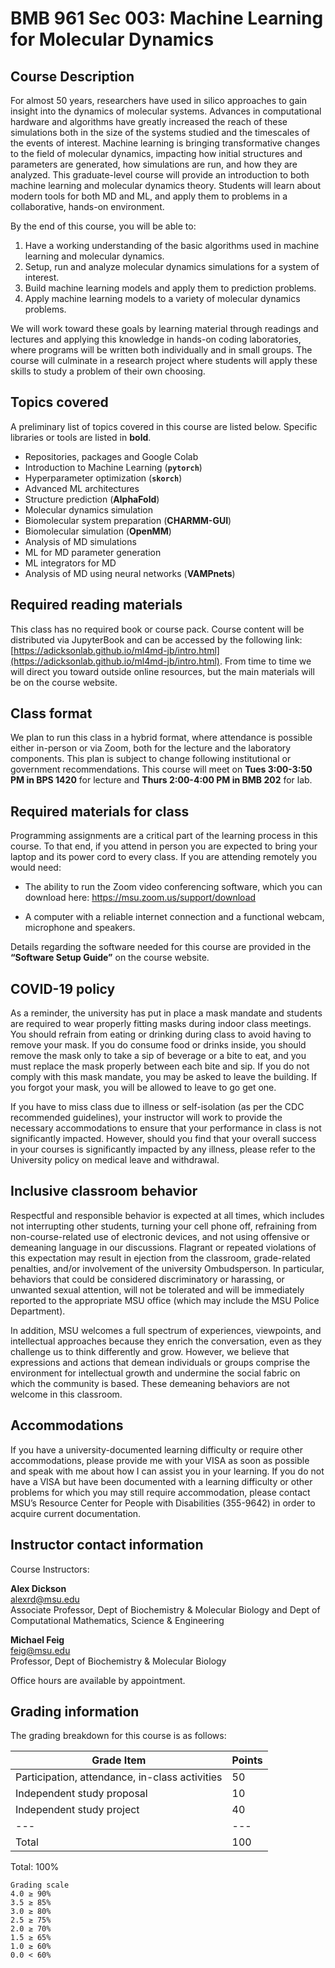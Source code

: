 # BMB 961 Sec 003: Machine Learning for Molecular Dynamics

## Course Description

For almost 50 years, researchers have used in silico approaches to gain insight into the dynamics of molecular systems.  Advances in computational hardware and algorithms have greatly increased the reach of these simulations both in the size of the systems studied and the timescales of the events of interest.  Machine learning is bringing transformative changes to the field of molecular dynamics, impacting how initial structures and parameters are generated, how simulations are run, and how they are analyzed.  This graduate-level course will provide an introduction to both machine learning and molecular dynamics theory.  Students will learn about modern tools for both MD and ML, and apply them to problems in a collaborative, hands-on environment.

By the end of this course, you will be able to:

1. Have a working understanding of the basic algorithms used in machine learning and molecular dynamics.
2. Setup, run and analyze molecular dynamics simulations for a system of interest.
3. Build machine learning models and apply them to prediction problems.
4. Apply machine learning models to a variety of molecular dynamics problems.

We will work toward these goals by learning material through readings and lectures and applying
this knowledge in hands-on coding laboratories, where programs will be written both individually
and in small groups.  The course will culminate in a research project where students will apply
these skills to study a problem of their own choosing.

## Topics covered

A preliminary list of topics covered in this course are listed below.
Specific libraries or tools are listed in **bold**.

- Repositories, packages and Google Colab
- Introduction to Machine Learning (**`pytorch`**)
- Hyperparameter optimization (**`skorch`**) 
- Advanced ML architectures 
- Structure prediction (**AlphaFold**) 
- Molecular dynamics simulation 
- Biomolecular system preparation (**CHARMM-GUI**)
- Biomolecular simulation (**OpenMM**)
- Analysis of MD simulations 
- ML for MD parameter generation 
- ML integrators for MD 
- Analysis of MD using neural networks (**VAMPnets**) 

## Required reading materials

This class has no required book or course pack. Course content will be distributed via
JupyterBook and can be accessed by the following link: [https://adicksonlab.github.io/ml4md-jb/intro.html](https://adicksonlab.github.io/ml4md-jb/intro.html).
From time to time we will direct you toward outside
online resources, but the main materials will be on the course website.

## Class format

We plan to run this class in a hybrid format, where attendance is possible either
in-person or via Zoom, both for the lecture and the laboratory components.
This plan is subject to change following institutional or government recommendations.
This course will meet on **Tues 3:00-3:50 PM in BPS 1420** for lecture and
**Thurs 2:00-4:00 PM in BMB 202** for lab.

## Required materials for class

Programming assignments are a critical part of the learning process in this
course. To that end, if you attend in person you are expected to bring your laptop and its power cord to
every class.
If you are attending remotely you would need:

- The ability to run the Zoom video conferencing software, which you can
download here: https://msu.zoom.us/support/download

- A computer with a reliable internet connection and a functional webcam,
microphone and speakers.

Details regarding the software needed for this course are provided in the **“Software
Setup Guide”** on the course website.

## COVID-19 policy

As a reminder, the university has put in place a mask mandate and
students are required to wear properly fitting masks during indoor class meetings. You
should refrain from eating or drinking during class to avoid having to remove your mask.
If you do consume food or drinks inside, you should remove the mask only to take a sip
of beverage or a bite to eat, and you must replace the mask properly between each bite
and sip. If you do not comply with this mask mandate, you may be asked to leave the
building. If you forgot your mask, you will be allowed to leave to go get one.

If you have to miss class due to illness or self-isolation (as per the CDC recommended
guidelines), your instructor will work to provide the necessary accommodations to
ensure that your performance in class is not significantly impacted. However, should
you find that your overall success in your courses is significantly impacted by any
illness, please refer to the University policy on medical leave and withdrawal.

## Inclusive classroom behavior

Respectful and responsible behavior is expected at all
times, which includes not interrupting other students, turning your cell phone off,
refraining from non-course-related use of electronic devices, and not using offensive or
demeaning language in our discussions. Flagrant or repeated violations of this
expectation may result in ejection from the classroom, grade-related penalties, and/or
involvement of the university Ombudsperson. In particular, behaviors that could be
considered discriminatory or harassing, or unwanted sexual attention, will not be
tolerated and will be immediately reported to the appropriate MSU office (which may
include the MSU Police Department).

In addition, MSU welcomes a full spectrum of experiences, viewpoints, and intellectual
approaches because they enrich the conversation, even as they challenge us to think
differently and grow. However, we believe that expressions and actions that demean
individuals or groups comprise the environment for intellectual growth and undermine
the social fabric on which the community is based. These demeaning behaviors are not
welcome in this classroom.

## Accommodations

If you have a university-documented learning difficulty or require
other accommodations, please provide me with your VISA as soon as possible and
speak with me about how I can assist you in your learning. If you do not have a VISA
but have been documented with a learning difficulty or other problems for which you
may still require accommodation, please contact MSU’s Resource Center for People
with Disabilities (355-9642) in order to acquire current documentation.

## Instructor contact information

Course Instructors:

**Alex Dickson** \
[alexrd@msu.edu](mailto:alexrd@msu.edu)\
Associate Professor, Dept of Biochemistry &amp; Molecular Biology and Dept of Computational Mathematics, Science &amp; Engineering

**Michael Feig** \
[feig@msu.edu](mailto:feig@msu.edu)\
Professor, Dept of Biochemistry &amp; Molecular Biology

Office hours are available by appointment.

## Grading information

The grading breakdown for this course is as follows:

| Grade Item | Points |
| --- | ----------- |
| Participation, attendance, in-class activities | 50 |
| Independent study proposal | 10 |
| Independent study project | 40 |
| --- | --- |
| Total | 100 |

Total: 100%

```
Grading scale
4.0 ≥ 90%
3.5 ≥ 85%
3.0 ≥ 80%
2.5 ≥ 75%
2.0 ≥ 70%
1.5 ≥ 65%
1.0 ≥ 60%
0.0 < 60%
```


